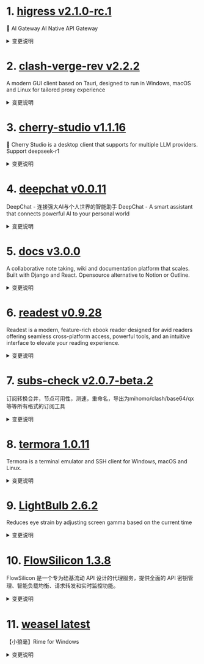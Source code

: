 
# 1. [higress v2.1.0-rc.1](https://github.com/alibaba/higress/releases/tag/v2.1.0-rc.1)  
🤖 AI Gateway AI Native API Gateway
<details>
<summary>变更说明</summary>

## What's Changed
* update helm docs by @johnlanni in https://github.com/alibaba/higress/pull/1782
* feat: add ollama embedding to ai-cache by @Beatrueman in https://github.com/alibaba/higress/pull/1794
* feat: Support transforming reasoning_content returned by Qwen to OpenAI contract by @CH3CHO in https://github.com/alibaba/higress/pull/1791
* fix: Fix a bug in openaiCustomUrl support by @CH3CHO in https://github.com/alibaba/higress/pull/1790
* Add ai search plugin by @johnlanni in https://github.com/alibaba/higress/pull/1804
* feat: Unify the SSE processing logic by @CH3CHO in https://github.com/alibaba/higress/pull/1800
* fix(typo): use the correct bing name for ai-search. by @maratrixx in https://github.com/alibaba/higress/pull/1807
* Add database configuration for plugins that use Redis. by @johnlanni in https://github.com/alibaba/higress/pull/1814
* set include_usage by default for all model providers by @johnlanni in https://github.com/alibaba/higress/pull/1818
...  

</details>

# 2. [clash-verge-rev v2.2.2](https://github.com/clash-verge-rev/clash-verge-rev/releases/tag/v2.2.2)  
A modern GUI client based on Tauri, designed to run in Windows, macOS and Linux for tailored proxy experience
<details>
<summary>变更说明</summary>

## v2.2.2

| Dark                             | Light                             |
| -------------------------------- | --------------------------------- |
| ![预览](./docs/preview_dark.png) | ![预览](./docs/preview_light.png) |

**发行代号：拓**

感谢 Tunglies 对 Verge 后端重构，性能优化做出的重大贡献！

...  

</details>

# 3. [cherry-studio v1.1.16](https://github.com/CherryHQ/cherry-studio/releases/tag/v1.1.16)  
🍒 Cherry Studio is a desktop client that supports for multiple LLM providers. Support deepseek-r1
<details>
<summary>变更说明</summary>

修复升级过程导致的数据丢失问题，建议所有人更新到这个版本，不要使用旧版本  

</details>

# 4. [deepchat v0.0.11](https://github.com/ThinkInAIXYZ/deepchat/releases/tag/v0.0.11)  
DeepChat - 连接强大AI与个人世界的智能助手 DeepChat - A smart assistant that connects powerful AI to your personal world
<details>
<summary>变更说明</summary>

🚀 DeepChat 0.0.11 正式发布 | 重新定义你的 AI 对话体验！
—— 更强大，更灵活，更智能，开启高效沟通新高度 🌟

✨ 本次主要更新内容 ✨
* MCP 服务支持重磅上线
* 支持新的 gemini 2.5 pro 模型
* 修复无法保存 Key 的问题
* 其他体验优化和bug修复
 
## MCP 样例
...  

</details>

# 5. [docs v3.0.0](https://github.com/suitenumerique/docs/releases/tag/v3.0.0)  
A collaborative note taking, wiki and documentation platform that scales. Built with Django and React. Opensource alternative to Notion or Outline.
<details>
<summary>变更说明</summary>

## ⚠️  Breaking Changes

We are not using the nginx auth request anymore to access the collaboration server (`yProvider`). 
The authentication is now managed directly from the yProvider server. 
You must remove the annotation `nginx.ingress.kubernetes.io/auth-url` from the `ingressCollaborationWS` in your helm files.

This means as well that the `yProvider` server must be able to access the Django server. 
To do so, you must set the `COLLABORATION_BACKEND_BASE_URL` environment variable to the `yProvider` service.
Example here: https://github.com/suitenumerique/docs/commit/544dd00c16313197b22debb29ff5cdbd99452de1

...  

</details>

# 6. [readest v0.9.28](https://github.com/readest/readest/releases/tag/v0.9.28)  
Readest is a modern, feature-rich ebook reader designed for avid readers offering seamless cross-platform access, powerful tools, and an intuitive interface to elevate your reading experience.
<details>
<summary>变更说明</summary>

## Release Highlight
* Improved vertical reading mode with better support for Chinese punctuations
* Fixed TXT file importing issue on desktop apps — TXT books now load reliably and display as expected
* Improved annotation experience — highlighting tools are now properly dismissed when adding notes to avoid UI conflicts

## What's Changed
* feat: replace punctuation marks in vertical reading mode by @chrox in https://github.com/readest/readest/pull/754
* fix: TXT file correctly read and imported on desktop apps, closes  by @chrox in https://github.com/readest/readest/pull/757
* fix: dismiss highlighting tools for annotation taking by @chrox in https://github.com/readest/readest/pull/758
* release: version 0.9.28 (hotfix) by @chrox in https://github.com/readest/readest/pull/759
...  

</details>

# 7. [subs-check v2.0.7-beta.2](https://github.com/beck-8/subs-check/releases/tag/v2.0.7-beta.2)  
订阅转换合并，节点可用性，测速，重命名，导出为mihomo/clash/base64/qx等等所有格式的订阅工具
<details>
<summary>变更说明</summary>

## Changelog
* 77e781c741ab7cef28c62db8575e4dbd0f19131a op: 杂七杂八

  

</details>

# 8. [termora 1.0.11](https://github.com/TermoraDev/termora/releases/tag/1.0.11)  
Termora is a terminal emulator and SSH client for Windows, macOS and Linux.
<details>
<summary>变更说明</summary>

### New features/Updates

- Refactor SFTP ()
- Support edit host ()
- Send command to the current window sessions ()
- Supports importing hosts from SSH config ()
- Floating window supports adsorption ()
- Improved Windows process locking ()

### Bug fixes
...  

</details>

# 9. [LightBulb 2.6.2](https://github.com/Tyrrrz/LightBulb/releases/tag/2.6.2)  
Reduces eye strain by adjusting screen gamma based on the current time
<details>
<summary>变更说明</summary>

## What's Changed
* Invalidate device contexts when (re-)enabling LightBulb by @Tyrrrz in https://github.com/Tyrrrz/LightBulb/pull/361


**Full Changelog**: https://github.com/Tyrrrz/LightBulb/compare/2.6.1...2.6.2  

</details>

# 10. [FlowSilicon 1.3.8](https://github.com/HanHai-Space/FlowSilicon/releases/tag/1.3.8)  
FlowSilicon 是一个专为硅基流动 API 设计的代理服务，提供全面的 API 密钥管理、智能负载均衡、请求转发和实时监控功能。
<details>
<summary>变更说明</summary>

### Bug修复

- [x] **修复**分数刷新后无法正常显示 2025/3/25

---

### 优化

+ [x] **优化**图标

...  

</details>

# 11. [weasel latest](https://github.com/rime/weasel/releases/tag/latest)  
【小狼毫】Rime for Windows
<details>
<summary>变更说明</summary>

## Bug Fixes
- **RimeWithWeasel**: avoid vim_mode misoperations () [](https://github.com/rime/weasel/pull/1543) ([fxliang](https://github.com/rime/weasel/commit/c2beb41a63567de7b9399ede13db65f0d3254221))  

</details>

